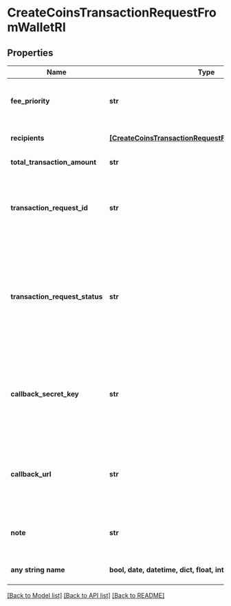 # CreateCoinsTransactionRequestFromWalletRI


## Properties
Name | Type | Description | Notes
------------ | ------------- | ------------- | -------------
**fee_priority** | **str** | Represents the fee priority of the automation, whether it is \&quot;slow\&quot;, \&quot;standard\&quot; or \&quot;fast\&quot;. | 
**recipients** | [**[CreateCoinsTransactionRequestFromWalletRIRecipients]**](CreateCoinsTransactionRequestFromWalletRIRecipients.md) | Defines the destination of the transaction, whether it is incoming or outgoing. | 
**total_transaction_amount** | **str** | Represents the specific amount of the transaction. | 
**transaction_request_id** | **str** | Represents a unique identifier of the transaction request (the request sent to make a transaction), which helps in identifying which callback and which &#x60;referenceId&#x60; concern that specific transaction request. | 
**transaction_request_status** | **str** | Defines the status of the transaction, e.g. \&quot;created, \&quot;await_approval\&quot;, \&quot;pending\&quot;, \&quot;prepared\&quot;, \&quot;signed\&quot;, \&quot;broadcasted\&quot;, \&quot;success\&quot;, \&quot;failed\&quot;, \&quot;rejected\&quot;, mined\&quot;. | 
**callback_secret_key** | **str** | Represents the Secret Key value provided by the customer. This field is used for security purposes during the callback notification, in order to prove the sender of the callback as Crypto APIs.  For more information please see our [Documentation](https://developers.cryptoapis.io/technical-documentation/general-information/callbacks#callback-security). | [optional] 
**callback_url** | **str** | Represents the URL that is set by the customer where the callback will be received at. The callback notification will be received only if and when the event occurs. &#x60;We support ONLY httpS type of protocol&#x60;. | [optional] 
**note** | **str** | Represents an optional note to add a free text in, explaining or providing additional detail on the transaction request. | [optional] 
**any string name** | **bool, date, datetime, dict, float, int, list, str, none_type** | any string name can be used but the value must be the correct type | [optional]

[[Back to Model list]](../README.md#documentation-for-models) [[Back to API list]](../README.md#documentation-for-api-endpoints) [[Back to README]](../README.md)


